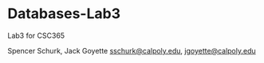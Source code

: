 # Databases-Lab3
Lab3 for CSC365

Spencer Schurk, Jack Goyette
sschurk@calpoly.edu, jgoyette@calpoly.edu
